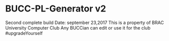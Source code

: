 # BUCC-PL-Generator v2
Second complete build
Date: september 23,2017
This is a property of BRAC University Computer Club
Any BUCCian can edit or use it for the club
#upgradeYourself
